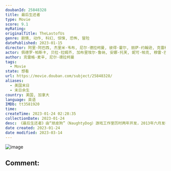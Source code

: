 ```yaml
---
doubanId: 25848328
title: 最后生还者
type: Movie
score: 9.1
myRating: 
originalTitle: TheLastofUs
genre: 剧情, 动作, 科幻, 惊悚, 恐怖, 冒险
datePublished: 2023-01-15
director: 阿里·阿巴西, 杰里米·韦布, 尼尔·德拉柯曼, 彼得·霍尔, 丽萨·约翰逊, 克雷格·麦辛, 亚斯米拉·日巴尼奇
actor: 佩德罗·帕斯卡, 贝拉·拉姆齐, 加布里埃尔·鲁纳, 安娜·托芙, 妮可·帕克, 穆雷·巴特利特, 尼克·奥弗曼, 斯托姆·瑞德, 梅尔·丹德里奇, 杰弗里·皮尔斯, 拉马尔·约翰逊, 凯文·伍达德, 格雷厄姆·格林, undefined, 艾什莉·约翰逊, 特罗伊·贝克, 玛莉·格雷斯·贝克尔, 凯文·萨特里, 布拉德·利兰, 布兰登·弗莱彻, 卢蒂娜·卫斯理, 泰勒·圣·皮埃尔, undefined, 索尼娅·玛丽亚·基里拉, 杰夫·汉尼, 坦迪·牛顿, 约翰·汉纳
author: 克雷格·麦辛, 尼尔·德拉柯曼
tags:
  - Movie
state: 想看
url: https://movie.douban.com/subject/25848328/
aliases:
  - 美国末日
  - 末日余生
country: 美国, 加拿大
language: 英语
IMDb: tt3581920
time: 
createTime: 2023-01-24 02:28:35
collectionDate: 2023-01-24
desc: 《最后生还者》由“顽皮狗”（NaughtyDog）游戏工作室历时两年开发，2013年六月发布。整部游戏设定在一个病毒肆虐之后的美国，被病毒感染的人都变成了可怕的怪物，游戏主角是一个个性冷漠的走私贩大...
date created: 2023-01-24
date modified: 2023-03-14
---
```


![image](p2884221114.jpg)

Comment:
---
